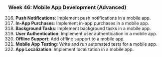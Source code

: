 ### Week 46: Mobile App Development (Advanced)
316. **Push Notifications**: Implement push notifications in a mobile app.
317. **In-App Purchases**: Implement in-app purchases in a mobile app.
318. **Background Tasks**: Implement background tasks in a mobile app.
319. **User Authentication**: Implement user authentication in a mobile app.
320. **Offline Support**: Add offline support to a mobile app.
321. **Mobile App Testing**: Write and run automated tests for a mobile app.
322. **App Localization**: Implement localization in a mobile app.

